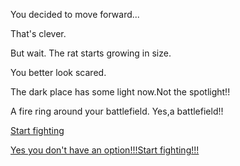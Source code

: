 You decided to move forward...

That's clever.

But wait. The rat starts growing in size.

You better look scared. 

The dark place has some light now.Not the spotlight!!

A fire ring around your battlefield. Yes,a battlefield!! 

[Start fighting](fight/fight.md)

[Yes you don't have an option!!!Start fighting!!!](fight/fight.md)